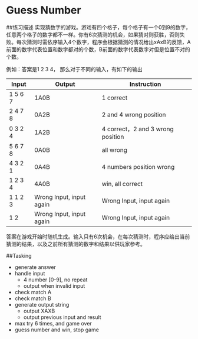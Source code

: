 # Guess Number  


##练习描述
实现猜数字的游戏。游戏有四个格子，每个格子有一个0到9的数字，任意两个格子的数字都不一样。你有6次猜测的机会，如果猜对则获胜，否则失败。每次猜测时需依序输入4个数字，程序会根据猜测的情况给出xAxB的反馈，A前面的数字代表位置和数字都对的个数，B前面的数字代表数字对但是位置不对的个数。

例如：答案是1 2 3 4， 那么对于不同的输入，有如下的输出

|  Input  | Output |	Instruction |
|---------| ---- | ---- |
| 1 5 6 7 |	1A0B |	1 correct |
| 2 4 7 8 |	0A2B |	2 and 4 wrong position |
| 0 3 2 4 |	1A2B |	4 correct，2 and 3 wrong position |
| 5 6 7 8 |	0A0B |	all wrong
| 4 3 2 1 |	0A4B |	4 numbers position wrong
| 1 2 3 4 |	4A0B |	win, all correct
| 1 1 2 3 | 	Wrong Input, input again |	Wrong Input, input again
| 1 2	| Wrong Input, input again |	Wrong Input, input again

答案在游戏开始时随机生成。输入只有6次机会，在每次猜测时，程序应给出当前猜测的结果，以及之前所有猜测的数字和结果以供玩家参考。

##Tasking
- generate answer
- handle input
    - 4 number [0-9], no repeat
    - output when invalid input
- check match A
- check match B
- generate output string
    - output XAXB
    - output previous input and result
- max try 6 times, and game over
- guess number and win, stop game